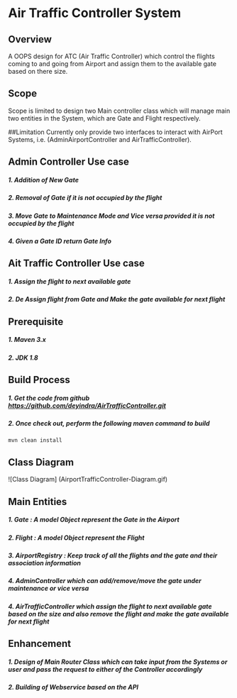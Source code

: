 # Air Traffic Controller System
## Overview
A OOPS design for ATC (Air Traffic Controller) which control the flights coming to and going from Airport and assign them to the available gate based on there size.

 
## Scope
Scope is limited to design two Main controller class which will manage main two entities in the System, which are Gate and Flight respectively.

##Limitation
Currently only provide two interfaces to interact with AirPort Systems, i.e. (AdminAirportController and AirTrafficController). 
  
## Admin Controller Use case
##### 1. Addition of New Gate
##### 2. Removal of Gate if it is not occupied by the flight
##### 3. Move Gate to Maintenance Mode and Vice versa provided it is not occupied by the flight
##### 4. Given a Gate ID return Gate Info
## Ait Traffic Controller Use case
##### 1. Assign the flight to next available gate
##### 2. De Assign flight from Gate and Make the gate available for next flight

## Prerequisite
##### 1. Maven 3.x
##### 2. JDK 1.8

## Build Process
##### 1. Get the code from github https://github.com/deyindra/AirTrafficController.git
##### 2. Once check out, perform the following maven command to build
    mvn clean install

## Class Diagram
![Class Diagram] (AirportTrafficController-Diagram.gif)

## Main Entities
##### 1. Gate : A model Object represent the Gate in the Airport
##### 2. Flight : A model Object represent the Flight
##### 3. AirportRegistry : Keep track of all the flights and the gate and their association information
##### 4. AdminController which can add/remove/move the gate under maintenance or vice versa
##### 4. AirTrafficController which assign the flight to next available gate based on the size and also remove the flight and make the gate available for next flight

## Enhancement
##### 1. Design of Main Router Class which can take input from the Systems or user and pass the request to either of the Controller accordingly
##### 2. Building of Webservice based on the API
 
 

